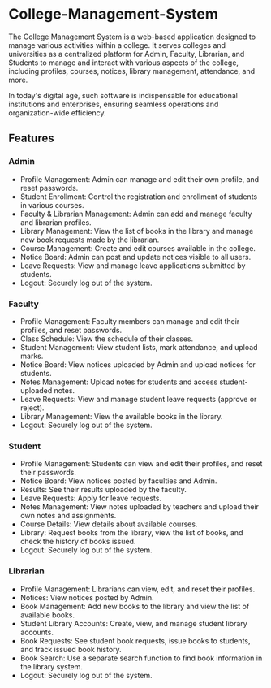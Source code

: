 # College-Management-System
The College Management System is a web-based application designed to manage various activities within a college. It serves colleges and universities as a centralized platform for Admin, Faculty, Librarian, and Students to manage and interact with various aspects of the college, including profiles, courses, notices, library management, attendance, and more.

In today's digital age, such software is indispensable for educational institutions and enterprises, ensuring seamless operations and 
organization-wide efficiency. 

## Features

### **Admin**
* Profile Management: Admin can manage and edit their own profile, and reset passwords.
* Student Enrollment: Control the registration and enrollment of students in various courses.
* Faculty & Librarian Management: Admin can add and manage faculty and librarian profiles.
* Library Management: View the list of books in the library and manage new book requests made by the librarian.
* Course Management: Create and edit courses available in the college.
* Notice Board: Admin can post and update notices visible to all users.
* Leave Requests: View and manage leave applications submitted by students.
* Logout: Securely log out of the system.

### **Faculty**
* Profile Management: Faculty members can manage and edit their profiles, and reset passwords.
* Class Schedule: View the schedule of their classes.
* Student Management: View student lists, mark attendance, and upload marks.
* Notice Board: View notices uploaded by Admin and upload notices for students.
* Notes Management: Upload notes for students and access student-uploaded notes.
* Leave Requests: View and manage student leave requests (approve or reject).
* Library Management: View the available books in the library.
* Logout: Securely log out of the system.

### **Student**
* Profile Management: Students can view and edit their profiles, and reset their passwords.
* Notice Board: View notices posted by faculties and Admin.
* Results: See their results uploaded by the faculty.
* Leave Requests: Apply for leave requests.
* Notes Management: View notes uploaded by teachers and upload their own notes and assignments.
* Course Details: View details about available courses.
* Library: Request books from the library, view the list of books, and check the history of books issued.
* Logout: Securely log out of the system.

### **Librarian**
* Profile Management: Librarians can view, edit, and reset their profiles.
* Notices: View notices posted by Admin.
* Book Management: Add new books to the library and view the list of available books.
* Student Library Accounts: Create, view, and manage student library accounts.
* Book Requests: See student book requests, issue books to students, and track issued book history.
* Book Search: Use a separate search function to find book information in the library system.
* Logout: Securely log out of the system.
